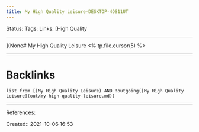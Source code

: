 ```yaml
---
title: My High Quality Leisure-DESKTOP-4OS11UT
---
```

Status: 
Tags: 
Links: [High Quality 
___
](None# My High Quality Leisure
<% tp.file.cursor(5) %>
___
# Backlinks
```dataview
list from [[My High Quality Leisure) AND !outgoing([My High Quality Leisure](out/my-high-quality-leisure.md))
```
___
References:

Created:: 2021-10-06 16:53
